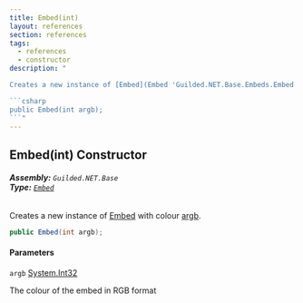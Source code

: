 ```yaml
---
title: Embed(int)
layout: references
section: references
tags:
  - references
  - constructor
description: "

Creates a new instance of [Embed](Embed 'Guilded.NET.Base.Embeds.Embed') with colour [argb](Embed.Embed(int)#Guilded.NET.Base.Embeds.Embed.Embed(int).argb 'Guilded.NET.Base.Embeds.Embed.Embed(int).argb').

```csharp
public Embed(int argb);
```"
---
```


## Embed(int) Constructor
###### **Assembly:** `Guilded.NET.Base`<br/>**Type:** [`Embed`](Embed 'Guilded.NET.Base.Embeds.Embed')

Creates a new instance of [Embed](Embed 'Guilded.NET.Base.Embeds.Embed') with colour [argb](Embed.Embed(int)#Guilded.NET.Base.Embeds.Embed.Embed(int).argb 'Guilded.NET.Base.Embeds.Embed.Embed(int).argb').

```csharp
public Embed(int argb);
```
#### Parameters

<a name='Guilded.NET.Base.Embeds.Embed.Embed(int).argb'></a>

`argb` [System.Int32](https://docs.microsoft.com/en-us/dotnet/api/System.Int32 'System.Int32')

The colour of the embed in RGB format